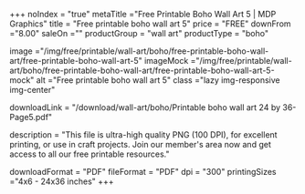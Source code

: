 +++
noIndex = "true"
metaTitle ="Free Printable Boho Wall Art 5 | MDP Graphics"
title = "Free printable boho wall art 5"
price = "FREE"
downFrom ="8.00"
saleOn =""
productGroup = "wall art"
productType = "boho"

image ="/img/free/printable/wall-art/boho/free-printable-boho-wall-art/free-printable-boho-wall-art-5"
imageMock ="/img/free/printable/wall-art/boho/free-printable-boho-wall-art/free-printable-boho-wall-art-5-mock"
alt ="Free printable boho wall art 5"
class ="lazy img-responsive img-center"

downloadLink = "/download/wall-art/boho/Printable boho wall art 24 by 36-Page5.pdf"

description = "This file is ultra-high quality PNG (100 DPI), for excellent printing, or use in craft projects. Join our member's area now and get access to all our free printable resources."

downloadFormat = "PDF"
fileFormat = "PDF"
dpi = "300"
printingSizes ="4x6 - 24x36 inches"
+++


